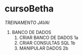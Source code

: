 # cursoBetha
 *TREINAMENTO JAVAI*
 
1. BANCO DE DADOS
	1. CRIAR BANCO DE DADOS 1a
	1. CRIAR CONSULTAS SQL 1b
	1. MANIPULAR DADOS 2b
